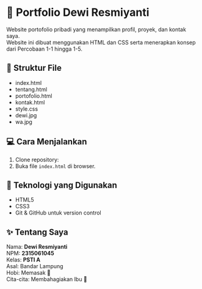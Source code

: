 # 🌸 Portfolio Dewi Resmiyanti

Website portofolio pribadi yang menampilkan profil, proyek, dan kontak saya.  
Website ini dibuat menggunakan HTML dan CSS serta menerapkan konsep dari Percobaan 1-1 hingga 1-5.

## 📂 Struktur File
- index.html
- tentang.html
- portofolio.html
- kontak.html
- style.css
- dewi.jpg
- wa.jpg

## 💻 Cara Menjalankan
1. Clone repository:
2. Buka file `index.html` di browser.

## 🧠 Teknologi yang Digunakan
- HTML5
- CSS3
- Git & GitHub untuk version control

## ✨ Tentang Saya
Nama: **Dewi Resmiyanti**  
NPM: **2315061045**  
Kelas: **PSTI A**  
Asal: Bandar Lampung  
Hobi: Memasak 🍳  
Cita-cita: Membahagiakan Ibu 💖
